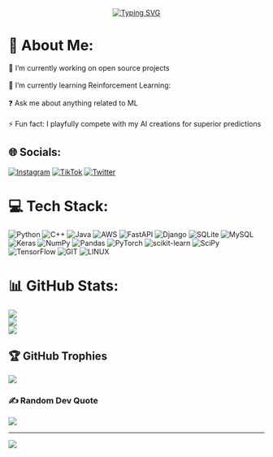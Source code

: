 <div align="center">
<a href="https://git.io/typing-svg"><img src="https://readme-typing-svg.demolab.com?font=Fira+Code&pause=1000&color=FFF945&width=435&lines=%E2%98%85%E2%9C%B4+++%F0%9D%93%94%F0%9D%93%B6%F0%9D%93%BB%F0%9D%93%AA%F0%9D%93%B7+%F0%9D%94%80%F0%9D%93%B2%F0%9D%93%AD%F0%9D%93%AA%F0%9D%93%AD+(%F0%9D%93%94%F0%9D%93%B6%F0%9D%93%BB%F0%9D%93%AA%F0%9D%93%B7%F0%9D%93%B9%F0%9D%94%82)+%E2%9C%B4%E2%98%85" alt="Typing SVG" /></a>
</div>  
  
# 💫 About Me:

🔭 I’m currently working on open source projects<br><br>🌱 I’m currently learning Reinforcement Learning:<br><br>❓ Ask me about anything related to ML<br><br>⚡ Fun fact: I playfully compete with my AI creations for superior predictions


## 🌐 Socials:
[![Instagram](https://img.shields.io/badge/Instagram-%23E4405F.svg?logo=Instagram&logoColor=white)](https://instagram.com/py.emran) [![TikTok](https://img.shields.io/badge/TikTok-%23000000.svg?logo=TikTok&logoColor=white)](https://tiktok.com/@emranxn) [![Twitter](https://img.shields.io/badge/Twitter-%231DA1F2.svg?logo=Twitter&logoColor=white)](https://twitter.com/davidemran) 

# 💻 Tech Stack:
![Python](https://img.shields.io/badge/python-3670A0?style=for-the-badge&logo=python&logoColor=ffdd54) ![C++](https://img.shields.io/badge/c++-%2300599C.svg?style=for-the-badge&logo=c%2B%2B&logoColor=white) ![Java](https://img.shields.io/badge/java-%23ED8B00.svg?style=for-the-badge&logo=java&logoColor=white) ![AWS](https://img.shields.io/badge/AWS-%23FF9900.svg?style=for-the-badge&logo=amazon-aws&logoColor=white) ![FastAPI](https://img.shields.io/badge/FastAPI-005571?style=for-the-badge&logo=fastapi) ![Django](https://img.shields.io/badge/django-%23092E20.svg?style=for-the-badge&logo=django&logoColor=white) ![SQLite](https://img.shields.io/badge/sqlite-%2307405e.svg?style=for-the-badge&logo=sqlite&logoColor=white) ![MySQL](https://img.shields.io/badge/mysql-%2300f.svg?style=for-the-badge&logo=mysql&logoColor=white) ![Keras](https://img.shields.io/badge/Keras-%23D00000.svg?style=for-the-badge&logo=Keras&logoColor=white) ![NumPy](https://img.shields.io/badge/numpy-%23013243.svg?style=for-the-badge&logo=numpy&logoColor=white) ![Pandas](https://img.shields.io/badge/pandas-%23150458.svg?style=for-the-badge&logo=pandas&logoColor=white) ![PyTorch](https://img.shields.io/badge/PyTorch-%23EE4C2C.svg?style=for-the-badge&logo=PyTorch&logoColor=white) ![scikit-learn](https://img.shields.io/badge/scikit--learn-%23F7931E.svg?style=for-the-badge&logo=scikit-learn&logoColor=white) ![SciPy](https://img.shields.io/badge/SciPy-%230C55A5.svg?style=for-the-badge&logo=scipy&logoColor=%white) ![TensorFlow](https://img.shields.io/badge/TensorFlow-%23FF6F00.svg?style=for-the-badge&logo=TensorFlow&logoColor=white) ![GIT](https://img.shields.io/badge/Git-fc6d26?style=for-the-badge&logo=git&logoColor=white) ![LINUX](https://img.shields.io/badge/Linux-FCC624?style=for-the-badge&logo=linux&logoColor=black)
# 📊 GitHub Stats:
![](https://github-readme-stats.vercel.app/api?username=emranpy&theme=dark&hide_border=false&include_all_commits=false&count_private=false)<br/>
![](https://github-readme-streak-stats.herokuapp.com/?user=emranpy&theme=dark&hide_border=false)<br/>
![](https://github-readme-stats.vercel.app/api/top-langs/?username=emranpy&theme=dark&hide_border=false&include_all_commits=false&count_private=false&layout=compact)




## 🏆 GitHub Trophies
![](https://github-profile-trophy.vercel.app/?username=emranpy&theme=radical&no-frame=false&no-bg=true&margin-w=4)

### ✍️ Random Dev Quote
![](https://quotes-github-readme.vercel.app/api?type=horizontal&theme=radical)

---
[![](https://visitcount.itsvg.in/api?id=emranpy&icon=0&color=0)](https://visitcount.itsvg.in)

<!-- Proudly created with GPRM ( https://gprm.itsvg.in ) -->
